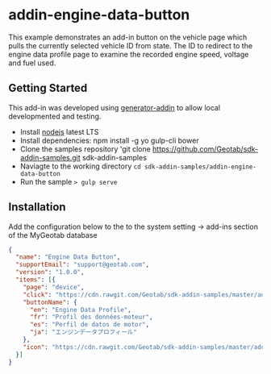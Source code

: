 # addin-engine-data-button
This example demonstrates an add-in button on the vehicle page which pulls the currently selected vehicle ID from state. The ID to redirect to the engine data profile page to examine the recorded engine speed, voltage and fuel used.

## Getting Started

This add-in was developed using [generator-addin](https://github.com/Geotab/generator-addin) to allow local developmented and testing.

* Install [nodejs](https://nodejs.org/en/) latest LTS
* Install dependencies: npm install -g yo gulp-cli bower
* Clone the samples repository 'git clone https://github.com/Geotab/sdk-addin-samples.git sdk-addin-samples
* Naviagte to the working directory `cd sdk-addin-samples/addin-engine-data-button`
* Run the sample `> gulp serve`

## Installation
Add the configuration below to the to the system setting -> add-ins section of the MyGeotab database

```json
{
  "name": "Engine Data Button",
  "supportEmail": "support@geotab.com",
  "version": "1.0.0",
  "items": [{
    "page": "device",
    "click": "https://cdn.rawgit.com/Geotab/sdk-addin-samples/master/addin-engine-data-button/dist/scripts/engineDataButton.js",
    "buttonName": {
      "en": "Engine Data Profile",
      "fr": "Profil des données-moteur",
      "es": "Perfil de datos de motor",
      "ja": "エンジンデータプロフィール"
    },
    "icon": "https://cdn.rawgit.com/Geotab/sdk-addin-samples/master/addin-engine-data-button/dist/images/icon.svg"
  }]
}
```